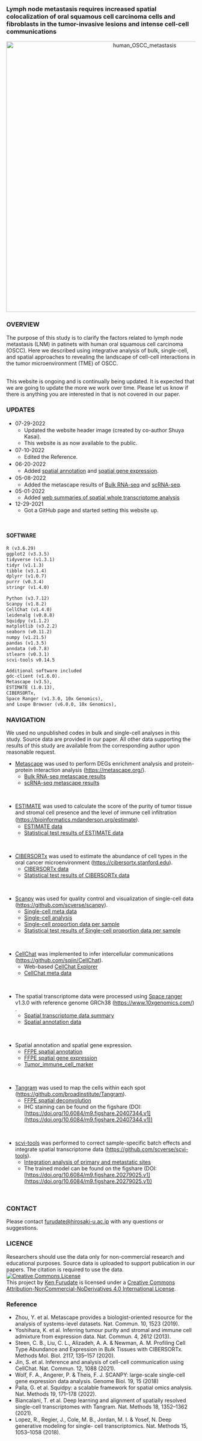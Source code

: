 ### Lymph node metastasis requires increased spatial colocalization of oral squamous cell carcinoma cells and fibroblasts in the tumor-invasive lesions and intense cell-cell communications
<p align="center">
<img width="720" alt="human_OSCC_metastasis" src="https://user-images.githubusercontent.com/96807849/181699083-a9548c03-8139-4ad6-8c81-788d037f9e85.png">
</p>



### OVERVIEW
The purpose of this study is to clarify the factors related to lymph node metastasis (LNM) in patinets with human oral squamous cell carcinoma (OSCC). 
Here we described using integrative analysis of bulk, single-cell, and spatial approaches to revealing the landscape of cell-cell interactions in the tumor microenvironment (TME) of OSCC.  
<br>  

This website is ongoing and is continually being updated. It is expected that we are going to update the more we work over time. Please let us know if there is anything you are interested in that is not covered in our paper.  

### UPDATES
- 07-29-2022　　
  - Updated the website header image (created by   co-author Shuya Kasai).
  - This website is as now available to the public.
- 07-10-2022　
  - Edited the Reference.
- 06-20-2022　　
  - Added [spatial annotation](https://kenflab.github.io/oscc_metastasis/data/ipynbs/FFPE_spatial_analysis.html) and [spatial gene expression](https://kenflab.github.io/oscc_metastasis/data/ipynbs/Spatial_gene_expression.html).
- 05-08-2022　　
  - Added the metascape results of [Bulk RNA-seq](https://kenflab.github.io/oscc_metastasis/data/scRNAseq_metascape/AnalysisReport.html) and [scRNA-seq](https://kenflab.github.io/oscc_metastasis/data/bulk_RNAseq_metascape/AnalysisReport.html).  
- 05-01-2022  
  - Added [web summaries of spatial whole transcriptome analysis](https://kenflab.github.io/oscc_metastasis/summary.html)  
- 12-29-2021  
  - Got a GitHub page and started setting this website up.  
<br>  

#### SOFTWARE
```markdown
R (v3.6.29)
ggplot2 (v3.3.5)
tidyverse (v1.3.1)
tidyr (v1.1.3)
tibble (v3.1.4)
dplyrr (v1.0.7)
purrr (v0.3.4)
stringr (v1.4.0)

Python (v3.7.12)
Scanpy (v1.8.2)
CellChat (v1.4.0)
leidenalg (v0.8.8)
Squidpy (v1.1.2)
matplotlib (v3.2.2)
seaborn (v0.11.2)
numpy (v1.21.5)
pandas (v1.3.5)
anndata (v0.7.8)
stlearn (v0.3.1)
scvi-tools v0.14.5

Additional software included
gdc-client (v1.6.0).
Metascape (v3.5), 
ESTIMATE (1.0.13), 
CIBERSORTx, 
Space Ranger (v1.3.0, 10x Genomics), 
and Loupe Browser (v6.0.0, 10x Genomics), 
```


### NAVIGATION
We used no unpublished codes in bulk and single-cell analyses in this study. Source data are provided in our paper. All other data supporting the results of this study are available from the corresponding author upon reasonable request.

- [Metascape](https://metascape.org/) was used to perform DEGs enrichment analysis and protein-protein interaction analysis (https://metascape.org/).
  - [Bulk RNA-seq metascape results](/data/scRNAseq_metascape/AnalysisReport.html)
  - [scRNA-seq metascape results](/data/bulk_RNAseq_metascape/AnalysisReport.html)  
<br>  

- [ESTIMATE](https://bioinformatics.mdanderson.org/estimate) was used to calculate the score of the purity of tumor tissue and stromal cell presence and the level of immune cell infiltration (https://bioinformatics.mdanderson.org/estimate).　　
  - [ESTIMATE data](/data/estimate/estimate.htm)
  - [Statistical test results of ESTIMATE data](/data/estimate/Estimate_statistics.html)  
<br>  
  
- [CIBERSORTx](https://cibersortx.stanford.edu) was used to estimate the abundance of cell types in the oral cancer microenvironment (https://cibersortx.stanford.edu). 
  - [CIBERSORTx data](/data/cibersortx/Cibersortx.htm)
  - [Statistical test results of CIBERSORTx data](/data/cibersortx/Cibersortx_statistics.html)  
<br>  

- [Scanpy](https://github.com/scverse/scanpy) was used for quality control and visualization of single-cell data (https://github.com/scverse/scanpy). 
  - [Single-cell meta data](/data/scanpy/oscc_scRNA-seq_meta_data.htm)  
  - [Single-cell analysis](/data/scanpy/Scanpy_data_processing_oscc.html)
  - [Single-cell proportion data per sample](/data/scanpy/singlecell_proportion_per_sample.htm)
  - [Statistical test results of Single-cell proportion data per sample](/data/scanpy/Single_cell_proportion_data_statistic.html)  
<br>  

- [CellChat](https://github.com/sqjin/CellChat) was implemented to infer intercellular communications (https://github.com/sqjin/CellChat). 
  - Web-based [CellChat Explorer](http://www.cellchat.org/)
  - [CellChat meta data](data/cellchat/cellchat_meta.data.htm)  
<br>  

- The spatial transcriptome data were processed using [Space ranger](https://support.10xgenomics.com/spatial-gene-expression/software/pipelines/latest/what-is-space-ranger) v1.3.0 with reference genome GRCh38 (https://www.10xgenomics.com/) .
    - [Spatial transcriptome data summary](summary.md)
    - [Spatial annotation data](spatial_annotation.md)  
<br>  

- Spatial annotation and spatial gene expression.
    - [FFPE spatial annotation](/data/ipynbs/FFPE_spatial_analysis.html)  
    - [FFPE spatial gene expression](/data/ipynbs/Spatial_gene_expression.html)    
    - [Tumor_immune_cell_marker](spatial_tumor_immune_markers.md)    
<br>  

- [Tangram](https://github.com/broadinstitute/Tangram) was used to map the cells within each spot (https://github.com/broadinstitute/Tangram).  
    - [FFPE spatial deconvolution](spatial_decovolution.md)
    - IHC staining can be found on the figshare (DOI: [https://doi.org/10.6084/m9.figshare.20407344.v1](https://doi.org/10.6084/m9.figshare.20407344.v1))  
<br>  

- [scvi-tools](https://github.com/scverse/scvi-tools) was performed to correct sample-specific batch effects and integrate spatial transcriptome data (https://github.com/scverse/scvi-tools).
    - [Integration analysis of primary and metastatic sites](/data/ipynbs/Integration_analysis_of_pri_met.html)  
    - The trained model can be found on the figshare (DOI: [https://doi.org/10.6084/m9.figshare.20279025.v1](https://doi.org/10.6084/m9.figshare.20279025.v1))
<br>  

### CONTACT
Please contact <furudate@hirosaki-u.ac.jp> with any questions or suggestions.
<br>  

### LICENCE
Researchers should use the data only for non-commercial research and educational purposes. Source data is uploaded to support publication in our papers. The citation is required to use the data.
<br>
<a rel="license" href="http://creativecommons.org/licenses/by-nc-nd/4.0/"><img alt="Creative Commons License" style="border-width:0" src="https://i.creativecommons.org/l/by-nc-nd/4.0/88x31.png" /></a><br />This project by <a xmlns:cc="http://creativecommons.org/ns#" href="https://kenflab.github.io/oscc_metastasis/" property="cc:attributionName" rel="cc:attributionURL">Ken Furudate</a> is licensed under a <a rel="license" href="http://creativecommons.org/licenses/by-nc-nd/4.0/">Creative Commons Attribution-NonCommercial-NoDerivatives 4.0 International License</a>.
<br>

### Reference
- Zhou, Y. et al. Metascape provides a biologist-oriented resource for the analysis of systems-level datasets. Nat. Commun. 10, 1523 (2019).
- Yoshihara, K. et al. Inferring tumour purity and stromal and immune cell admixture from expression data. Nat. Commun. 4, 2612 (2013).
- Steen, C. B., Liu, C. L., Alizadeh, A. A. & Newman, A. M. Profiling Cell Type Abundance and Expression in Bulk Tissues with CIBERSORTx. Methods Mol. Biol. 2117, 135–157 (2020).
- Jin, S. et al. Inference and analysis of cell-cell communication using CellChat. Nat. Commun. 12, 1088 (2021).
- Wolf, F. A., Angerer, P. & Theis, F. J. SCANPY: large-scale single-cell gene expression data analysis. Genome Biol. 19, 15 (2018)
- Palla, G. et al. Squidpy: a scalable framework for spatial omics analysis. Nat. Methods 19, 171–178 (2022).
- Biancalani, T. et al. Deep learning and alignment of spatially resolved single-cell transcriptomes with Tangram. Nat. Methods 18, 1352–1362 (2021).
- Lopez, R., Regier, J., Cole, M. B., Jordan, M. I. & Yosef, N. Deep generative modeling for single- cell transcriptomics. Nat. Methods 15, 1053–1058 (2018).
